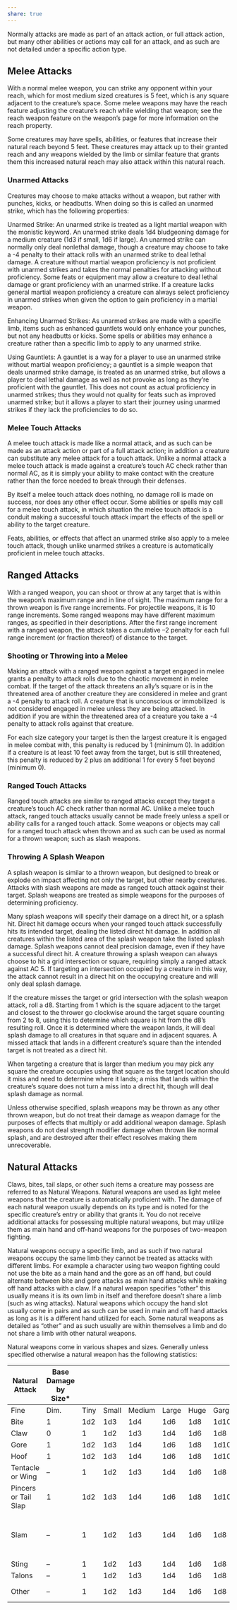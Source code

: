```yaml
---
share: true
---
```


Normally attacks are made as part of an attack action, or full attack action, but many other abilities or actions may call for an attack, and as such are not detailed under a specific action type.
## Melee Attacks

With a normal melee weapon, you can strike any opponent within your reach, which for most medium sized creatures is 5 feet, which is any square adjacent to the creature’s space. Some melee weapons may have the reach feature adjusting the creature’s reach while wielding that weapon; see the reach weapon feature on the weapon’s page for more information on the reach property.

Some creatures may have spells, abilities, or features that increase their natural reach beyond 5 feet. These creatures may attack up to their granted reach and any weapons wielded by the limb or similar feature that grants them this increased natural reach may also attack within this natural reach.

### Unarmed Attacks

Creatures may choose to make attacks without a weapon, but rather with punches, kicks, or headbutts. When doing so this is called an unarmed strike, which has the following properties:

Unarmed Strike: An unarmed strike is treated as a light martial weapon with the monistic keyword. An unarmed strike deals 1d4 bludgeoning damage for a medium creature (1d3 if small, 1d6 if large). An unarmed strike can normally only deal nonlethal damage, though a creature may choose to take a -4 penalty to their attack rolls with an unarmed strike to deal lethal damage. A creature without martial weapon proficiency is not proficient with unarmed strikes and takes the normal penalties for attacking without proficiency. Some feats or equipment may allow a creature to deal lethal damage or grant proficiency with an unarmed strike. If a creature lacks general martial weapon proficiency a creature can always select proficiency in unarmed strikes when given the option to gain proficiency in a martial weapon.

Enhancing Unarmed Strikes: As unarmed strikes are made with a specific limb, items such as enhanced gauntlets would only enhance your punches, but not any headbutts or kicks. Some spells or abilities may enhance a creature rather than a specific limb to apply to any unarmed strike.

Using Gauntlets: A gauntlet is a way for a player to use an unarmed strike without martial weapon proficiency; a gauntlet is a simple weapon that deals unarmed strike damage, is treated as an unarmed strike, but allows a player to deal lethal damage as well as not provoke as long as they’re proficient with the gauntlet. This does not count as actual proficiency in unarmed strikes; thus they would not quality for feats such as improved unarmed strike; but it allows a player to start their journey using unarmed strikes if they lack the proficiencies to do so.

### Melee Touch Attacks

A melee touch attack is made like a normal attack, and as such can be made as an attack action or part of a full attack action; in addition a creature can substitute any melee attack for a touch attack. Unlike a normal attack a melee touch attack is made against a creature’s touch AC check rather than normal AC, as it is simply your ability to make contact with the creature rather than the force needed to break through their defenses.

By itself a melee touch attack does nothing, no damage roll is made on success, nor does any other effect occur. Some abilities or spells may call for a melee touch attack, in which situation the melee touch attack is a conduit making a successful touch attack impart the effects of the spell or ability to the target creature.

Feats, abilities, or effects that affect an unarmed strike also apply to a melee touch attack, though unlike unarmed strikes a creature is automatically proficient in melee touch attacks.

## Ranged Attacks

With a ranged weapon, you can shoot or throw at any target that is within the weapon’s maximum range and in line of sight. The maximum range for a thrown weapon is five range increments. For projectile weapons, it is 10 range increments. Some ranged weapons may have different maximum ranges, as specified in their descriptions. After the first range increment with a ranged weapon, the attack takes a cumulative –2 penalty for each full range increment (or fraction thereof) of distance to the target.

### Shooting or Throwing into a Melee

Making an attack with a ranged weapon against a target engaged in melee grants a penalty to attack rolls due to the chaotic movement in melee combat. If the target of the attack threatens an ally’s square or is in the threatened area of another creature they are considered in melee and grant a -4 penalty to attack roll. A creature that is unconscious or immobilized  is not considered engaged in melee unless they are being attacked. In addition if you are within the threatened area of a creature you take a -4 penalty to attack rolls against that creature.

For each size category your target is then the largest creature it is engaged in melee combat with, this penalty is reduced by 1 (minimum 0). In addition if a creature is at least 10 feet away from the target, but is still threatened, this penalty is reduced by 2 plus an additional 1 for every 5 feet beyond (minimum 0).

### Ranged Touch Attacks

Ranged touch attacks are similar to ranged attacks except they target a creature’s touch AC check rather than normal AC. Unlike a melee touch attack, ranged touch attacks usually cannot be made freely unless a spell or ability calls for a ranged touch attack. Some weapons or objects may call for a ranged touch attack when thrown and as such can be used as normal for a thrown weapon; such as slash weapons.

### Throwing A Splash Weapon

A splash weapon is similar to a thrown weapon, but designed to break or explode on impact affecting not only the target, but other nearby creatures. Attacks with slash weapons are made as ranged touch attack against their target. Splash weapons are treated as simple weapons for the purposes of determining proficiency.

Many splash weapons will specify their damage on a direct hit, or a splash hit. Direct hit damage occurs when your ranged touch attack successfully hits its intended target, dealing the listed direct hit damage. In addition all creatures within the listed area of the splash weapon take the listed splash damage. Splash weapons cannot deal precision damage, even if they have a successful direct hit. A creature throwing a splash weapon can always choose to hit a grid intersection or square, requiring simply a ranged attack against AC 5. If targeting an intersection occupied by a creature in this way, the attack cannot result in a direct hit on the occupying creature and will only deal splash damage.

If the creature misses the target or grid intersection with the splash weapon attack, roll a d8. Starting from 1 which is the square adjacent to the target and closest to the thrower go clockwise around the target square counting from 2 to 8, using this to determine which square is hit from the d8’s resulting roll. Once it is determined where the weapon lands, it will deal splash damage to all creatures in that square and in adjacent squares. A missed attack that lands in a different creature’s square than the intended target is not treated as a direct hit.

When targeting a creature that is larger than medium you may pick any square the creature occupies using that square as the target location should it miss and need to determine where it lands; a miss that lands within the creature’s square does not turn a miss into a direct hit, though will deal splash damage as normal.

Unless otherwise specified, splash weapons may be thrown as any other thrown weapon, but do not treat their damage as weapon damage for the purposes of effects that multiply or add additional weapon damage. Splash weapons do not deal strength modifier damage when thrown like normal splash, and are destroyed after their effect resolves making them unrecoverable.

## Natural Attacks

Claws, bites, tail slaps, or other such items a creature may possess are referred to as Natural Weapons. Natural weapons are used as light melee weapons that the creature is automatically proficient with. The damage of each natural weapon usually depends on its type and is noted for the specific creature’s entry or ability that grants it. You do not receive additional attacks for possessing multiple natural weapons, but may utilize them as main hand and off-hand weapons for the purposes of two-weapon fighting.

Natural weapons occupy a specific limb, and as such if two natural weapons occupy the same limb they cannot be treated as attacks with different limbs. For example a character using two weapon fighting could not use the bite as a main hand and the gore as an off hand, but could alternate between bite and gore attacks as main hand attacks while making off hand attacks with a claw. If a natural weapon specifies “other” this usually means it is its own limb in itself and therefore doesn’t share a limb (such as wing attacks). Natural weapons which occupy the hand slot usually come in pairs and as such can be used in main and off hand attacks as long as it is a different hand utilized for each. Some natural weapons as detailed as “other” and as such usually are within themselves a limb and do not share a limb with other natural weapons.

Natural weapons come in various shapes and sizes. Generally unless specified otherwise a natural weapon has the following statistics:


|Natural Attack|Base Damage by Size*|   |   |   |   |   |   |   |   |Damage Type|Limb Used|
|---|---|---|---|---|---|---|---|---|---|---|---|
|Fine|Dim.|Tiny|Small|Medium|Large|Huge|Garg.|Col.|
|Bite|1|1d2|1d3|1d4|1d6|1d8|1d10|2d6|3d6|B, or P|Head|
|Claw|0|1|1d2|1d3|1d4|1d6|1d8|1d10|2d6|P or S|Hand|
|Gore|1|1d2|1d3|1d4|1d6|1d8|1d10|2d6|3d6|P|Head|
|Hoof|1|1d2|1d3|1d4|1d6|1d8|1d10|2d6|3d6|B|Foot|
|Tentacle or Wing|–|1|1d2|1d3|1d4|1d6|1d8|1d10|2d6|B|Other|
|Pincers or Tail Slap|1|1d2|1d3|1d4|1d6|1d8|1d10|2d6|3d6|B|Other|
|Slam|–|1|1d2|1d3|1d4|1d6|1d8|1d10|2d6|B|Hand (body if creature lacks hands)|
|Sting|–|1|1d2|1d3|1d4|1d6|1d8|1d10|2d6|P|Other|
|Talons|–|1|1d2|1d3|1d4|1d6|1d8|1d10|2d6|S|Foot|
|Other|–|1|1d2|1d3|1d4|1d6|1d8|1d10|2d6|B, P, or S|Other|